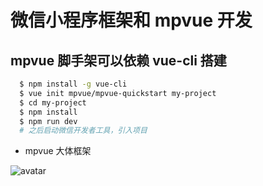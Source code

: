 # 微信小程序框架和 mpvue 开发

## mpvue 脚手架可以依赖 vue-cli 搭建
```bash
  $ npm install -g vue-cli
  $ vue init mpvue/mpvue-quickstart my-project
  $ cd my-project
  $ npm install
  $ npm run dev
  # 之后启动微信开发者工具，引入项目
```

* mpvue 大体框架

![avatar](../images/general.png)